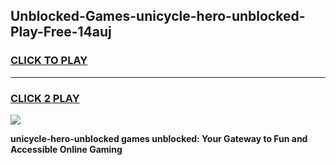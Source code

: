 
## Unblocked-Games-unicycle-hero-unblocked-Play-Free-14auj
<h3>
<a href="https://premium76.site?title=unicycle-hero-unblocked&ref=19M">CLICK TO PLAY</a></h3>
<hr>

<h3>
<a href="https://premium76.site?title=unicycle-hero-unblocked&ref=19M">CLICK 2 PLAY</a>
  
</h3>

<a href="https://premium76.site?title=unicycle-hero-unblocked&ref=19M"><img src="https://clearcache.store/games.png"></a>


**unicycle-hero-unblocked games unblocked: Your Gateway to Fun and Accessible Online Gaming**

